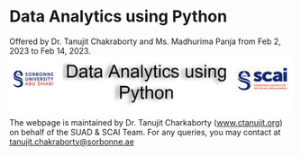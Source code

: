 # Data Analytics using Python
Offered by Dr. Tanujit Chakraborty and Ms. Madhurima Panja from Feb 2, 2023 to Feb 14, 2023.
![My Image](Banner.png)
The webpage is maintained by Dr. Tanujit Charkaborty (www.ctanujit.org) on behalf of the SUAD & SCAI Team. For any queries, you may contact at tanujit.chakraborty@sorbonne.ae 
